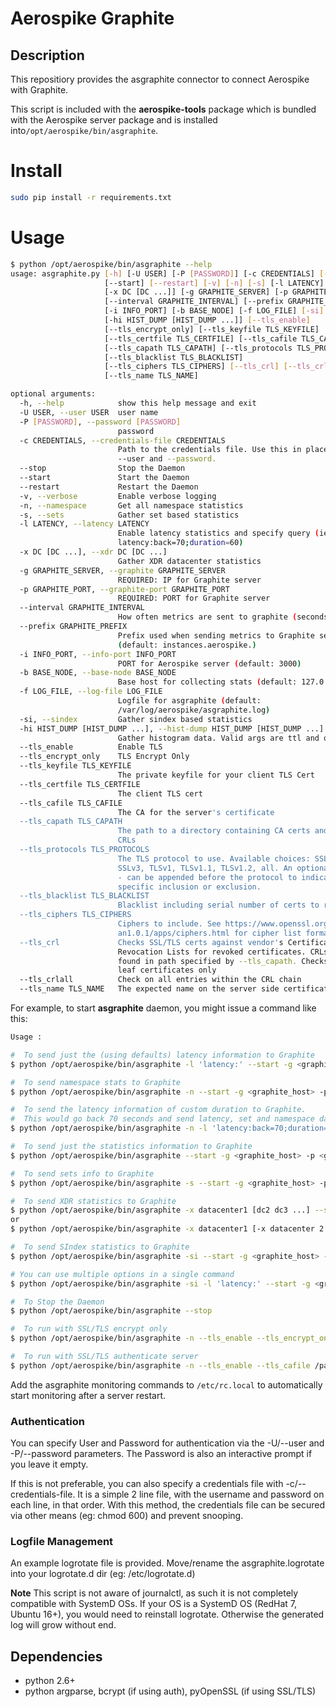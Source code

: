 # Aerospike Graphite
## Description
This repositiory provides the asgraphite connector to connect Aerospike with Graphite.

This script is included with the **aerospike-tools** package which is bundled
with the Aerospike server package and is installed into`/opt/aerospike/bin/asgraphite`.

# Install
```bash
sudo pip install -r requirements.txt
```

# Usage
```bash
$ python /opt/aerospike/bin/asgraphite --help
usage: asgraphite.py [-h] [-U USER] [-P [PASSWORD]] [-c CREDENTIALS] [--stop]
                     [--start] [--restart] [-v] [-n] [-s] [-l LATENCY]
                     [-x DC [DC ...]] [-g GRAPHITE_SERVER] [-p GRAPHITE_PORT]
                     [--interval GRAPHITE_INTERVAL] [--prefix GRAPHITE_PREFIX]
                     [-i INFO_PORT] [-b BASE_NODE] [-f LOG_FILE] [-si]
                     [-hi HIST_DUMP [HIST_DUMP ...]] [--tls_enable]
                     [--tls_encrypt_only] [--tls_keyfile TLS_KEYFILE]
                     [--tls_certfile TLS_CERTFILE] [--tls_cafile TLS_CAFILE]
                     [--tls_capath TLS_CAPATH] [--tls_protocols TLS_PROTOCOLS]
                     [--tls_blacklist TLS_BLACKLIST]
                     [--tls_ciphers TLS_CIPHERS] [--tls_crl] [--tls_crlall]
                     [--tls_name TLS_NAME]

optional arguments:
  -h, --help            show this help message and exit
  -U USER, --user USER  user name
  -P [PASSWORD], --password [PASSWORD]
                        password
  -c CREDENTIALS, --credentials-file CREDENTIALS
                        Path to the credentials file. Use this in place of
                        --user and --password.
  --stop                Stop the Daemon
  --start               Start the Daemon
  --restart             Restart the Daemon
  -v, --verbose         Enable verbose logging
  -n, --namespace       Get all namespace statistics
  -s, --sets            Gather set based statistics
  -l LATENCY, --latency LATENCY
                        Enable latency statistics and specify query (ie.
                        latency:back=70;duration=60)
  -x DC [DC ...], --xdr DC [DC ...]
                        Gather XDR datacenter statistics
  -g GRAPHITE_SERVER, --graphite GRAPHITE_SERVER
                        REQUIRED: IP for Graphite server
  -p GRAPHITE_PORT, --graphite-port GRAPHITE_PORT
                        REQUIRED: PORT for Graphite server
  --interval GRAPHITE_INTERVAL
                        How often metrics are sent to graphite (seconds)
  --prefix GRAPHITE_PREFIX
                        Prefix used when sending metrics to Graphite server
                        (default: instances.aerospike.)
  -i INFO_PORT, --info-port INFO_PORT
                        PORT for Aerospike server (default: 3000)
  -b BASE_NODE, --base-node BASE_NODE
                        Base host for collecting stats (default: 127.0.0.1)
  -f LOG_FILE, --log-file LOG_FILE
                        Logfile for asgraphite (default:
                        /var/log/aerospike/asgraphite.log)
  -si, --sindex         Gather sindex based statistics
  -hi HIST_DUMP [HIST_DUMP ...], --hist-dump HIST_DUMP [HIST_DUMP ...]
                        Gather histogram data. Valid args are ttl and objsz
  --tls_enable          Enable TLS
  --tls_encrypt_only    TLS Encrypt Only
  --tls_keyfile TLS_KEYFILE
                        The private keyfile for your client TLS Cert
  --tls_certfile TLS_CERTFILE
                        The client TLS cert
  --tls_cafile TLS_CAFILE
                        The CA for the server's certificate
  --tls_capath TLS_CAPATH
                        The path to a directory containing CA certs and/or
                        CRLs
  --tls_protocols TLS_PROTOCOLS
                        The TLS protocol to use. Available choices: SSLv2,
                        SSLv3, TLSv1, TLSv1.1, TLSv1.2, all. An optional + or
                        - can be appended before the protocol to indicate
                        specific inclusion or exclusion.
  --tls_blacklist TLS_BLACKLIST
                        Blacklist including serial number of certs to revoke
  --tls_ciphers TLS_CIPHERS
                        Ciphers to include. See https://www.openssl.org/docs/m
                        an1.0.1/apps/ciphers.html for cipher list format
  --tls_crl             Checks SSL/TLS certs against vendor's Certificate
                        Revocation Lists for revoked certificates. CRLs are
                        found in path specified by --tls_capath. Checks the
                        leaf certificates only
  --tls_crlall          Check on all entries within the CRL chain
  --tls_name TLS_NAME   The expected name on the server side certificate
```

For example, to start <strong>asgraphite</strong> daemon, you might issue a command like this:

```bash
Usage :

#  To send just the (using defaults) latency information to Graphite
$ python /opt/aerospike/bin/asgraphite -l 'latency:' --start -g <graphite_host> -p <graphite_port>

#  To send namespace stats to Graphite
$ python /opt/aerospike/bin/asgraphite -n --start -g <graphite_host> -p <graphite_port>

#  To send the latency information of custom duration to Graphite.
#  This would go back 70 seconds and send latency, set and namespace data to the Graphite server for 60 seconds worth of data.
$ python /opt/aerospike/bin/asgraphite -n -l 'latency:back=70;duration=60' --start -g <graphite_host> -p <graphite_port>

#  To send just the statistics information to Graphite
$ python /opt/aerospike/bin/asgraphite --start -g <graphite_host> -p <graphite_port>

#  To send sets info to Graphite
$ python /opt/aerospike/bin/asgraphite -s --start -g <graphite_host> -p <graphite_port>

#  To send XDR statistics to Graphite
$ python /opt/aerospike/bin/asgraphite -x datacenter1 [dc2 dc3 ...] --start -g <graphite_host> -p <graphite_port>
or
$ python /opt/aerospike/bin/asgraphite -x datacenter1 [-x datacenter 2 -x datacenter3 ...] --start -g <graphite_host> -p <graphite_port>

#  To send SIndex statistics to Graphite
$ python /opt/aerospike/bin/asgraphite -si --start -g <graphite_host> -p <graphite_port>

# You can use multiple options in a single command
$ python /opt/aerospike/bin/asgraphite -si -l 'latency:' --start -g <graphite_host> -p <graphite_port>

#  To Stop the Daemon
$ python /opt/aerospike/bin/asgraphite --stop

#  To run with SSL/TLS encrypt only
$ python /opt/aerospike/bin/asgraphite -n --tls_enable --tls_encrypt_only true --start -g <graphite_host> -p <graphite_port>

#  To run with SSL/TLS authenticate server
$ python /opt/aerospike/bin/asgraphite -n --tls_enable --tls_cafile /path/to/CA/root.pem --tls_name <server name on cert> --start -g <graphite_host> -p <graphite_port>
```

Add the asgraphite monitoring commands to `/etc/rc.local` to automatically start
monitoring after a server restart.

### Authentication

You can specify User and Password for authentication via the -U/--user and -P/--password parameters.
The Password is also an interactive prompt if you leave it empty.

If this is not preferable, you can also specify a credentials file with -c/--credentials-file. It is a simple 2 line file, with the username and password on each line, in that order. With this method, the credentials file can be secured via other means (eg: chmod 600) and prevent snooping.

### Logfile Management

An example logrotate file is provided. Move/rename the asgraphite.logrotate into your logrotate.d dir (eg: /etc/logrotate.d)

**Note**
This script is not aware of journalctl, as such it is not completely compatible with SystemD OSs. If your OS is a SystemD OS (RedHat 7, Ubuntu 16+), you would need to reinstall logrotate. Otherwise the generated log will grow without end.

## Dependencies
- python 2.6+
- python argparse, bcrypt (if using auth), pyOpenSSL (if using SSL/TLS)
